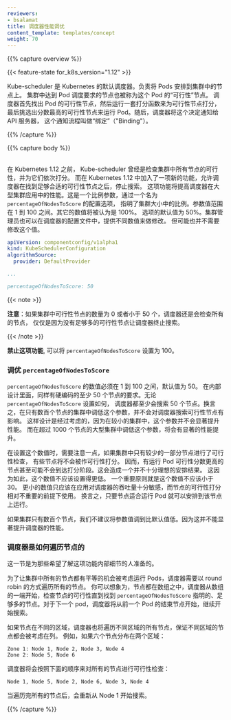 ```yaml
---
reviewers:
- bsalamat
title: 调度器性能调优
content_template: templates/concept
weight: 70
---
```


<!-- ---
reviewers:
- bsalamat
title: Scheduler Performance Tuning
content_template: templates/concept
weight: 70
--- -->

{{% capture overview %}}

{{< feature-state for_k8s_version="1.12" >}}

<!-- Kube-scheduler is the Kubernetes default scheduler. It is responsible for
placement of Pods on Nodes in a cluster. Nodes in a cluster that meet the
scheduling requirements of a Pod are called "feasible" Nodes for the Pod. The
scheduler finds feasible Nodes for a Pod and then runs a set of functions to
score the feasible Nodes and picks a Node with the highest score among the
feasible ones to run the Pod. The scheduler then notifies the API server about this
decision in a process called "Binding". -->

Kube-scheduler 是 Kubernetes 的默认调度器。负责将 Pods 安排到集群中的节点上。
集群中达到 Pod 调度要求的节点也被称为这个 Pod 的“可行性”节点。
调度器首先找出 Pod 的可行性节点，然后运行一套打分函数来为可行性节点打分，
最后挑选出分数最高的可行性节点来运行 Pod。随后，调度器将这个决定通知给 API 服务器，
这个通知流程叫做“绑定”（"Binding"）。

{{% /capture %}}

{{% capture body %}}

<!-- ## Percentage of Nodes to Score -->
##

<!-- Before Kubernetes 1.12, Kube-scheduler used to check the feasibility of all the
nodes in a cluster and then scored the feasible ones. Kubernetes 1.12 has a new
feature that allows the scheduler to stop looking for more feasible nodes once
it finds a certain number of them. This improves the scheduler's performance in
large clusters. The number is specified as a percentage of the cluster size and
is controlled by a configuration option called `percentageOfNodesToScore`. The
range should be between 1 and 100. Other values are considered as 100%. The
default value of this option is 50%. A cluster administrator can change this value by providing a
different value in the scheduler configuration. However, it may not be necessary to change this value. -->

在 Kubernetes 1.12 之前， Kube-scheduler 曾经是检查集群中所有节点的可行性，并为它们依次打分。
而在 Kubernetes 1.12 中加入了一项新的功能，允许调度器在找到足够合适的可行性节点之后，停止搜索。
这项功能将提高调度器在大型集群应用中的性能。这是一个比例参数，通过一个名为 `percentageOfNodesToScore` 的配置选项，
指明了集群大小中的比例。参数值范围在 1 到 100 之间。其它的数值将被认为是 100%。
选项的默认值为 50%。集群管理员也可以在调度器的配置文件中，提供不同数值来做修改。
但可能也并不需要修改这个值。

```yaml
apiVersion: componentconfig/v1alpha1
kind: KubeSchedulerConfiguration
algorithmSource:
  provider: DefaultProvider

...

percentageOfNodesToScore: 50
```

{{< note >}}

<!-- **Note**: In clusters with zero or less than 50 feasible nodes, the
scheduler still checks all the nodes, simply because there are not enough
feasible nodes to stop the scheduler's search early. -->

**注意**：如果集群中可行性节点的数量为 0 或者小于 50 个，调度器还是会检查所有的节点，
仅仅是因为没有足够多的可行性节点让调度器终止搜索。

{{< /note >}}



<!-- **To disable this feature**, you can set `percentageOfNodesToScore` to 100. -->
**禁止这项功能**, 可以将 `percentageOfNodesToScore` 设置为 100。

<!-- ### Tuning percentageOfNodesToScore -->
### 调优 `percentageOfNodesToScore`

<!-- `percentageOfNodesToScore` must be a value between 1 and 100
with the default value of 50. There is also a hardcoded minimum value of 50
nodes which is applied internally. The scheduler tries to find at
least 50 nodes regardless of the value of `percentageOfNodesToScore`. This means
that changing this option to lower values in clusters with several hundred nodes
will not have much impact on the number of feasible nodes that the scheduler
tries to find. This is intentional as this option is unlikely to improve
performance noticeably in smaller clusters. In large clusters with over a 1000
nodes setting this value to lower numbers may show a noticeable performance
improvement. -->

`percentageOfNodesToScore` 的数值必须在 1 到 100 之间，默认值为 50。
在内部设计里面，同样有硬编码的至少 50 个节点的要求。无论 `percentageOfNodesToScore` 设置如何，
调度器都至少会搜索 50 个节点。换言之，在只有数百个节点的集群中调低这个参数，并不会对调度器搜索可行性节点有影响。
这样设计是经过考虑的，因为在较小的集群中，这个参数并不会显著提升性能。
而在超过 1000 个节点的大型集群中调低这个参数，将会有显著的性能提升。

<!-- An important note to consider when setting this value is that when a smaller
number of nodes in a cluster are checked for feasibility, some nodes are not
sent to be scored for a given Pod. As a result, a Node which could possibly
score a higher value for running the given Pod might not even be passed to the
scoring phase. This would result in a less than ideal placement of the Pod. For
this reason, the value should not be set to very low percentages. A general rule
of thumb is to never set the value to anything lower than 30. Lower values
should be used only when the scheduler's throughput is critical for your
application and the score of nodes is not important. In other words, you prefer
to run the Pod on any Node as long as it is feasible. -->

在设置这个数值时，需要注意一点，如果集群中只有较少的一部分节点进行了可行性检查，
有些节点将不会被作可行性打分。
因而，有运行 Pod 可行性分数更高的节点甚至可能不会到达打分阶段。这会造成一个并不十分理想的安排结果。
这因为如此，这个数值不应该设置得更低。
一个重要原则就是这个数值不应该小于 30。
更小的数值只应该在应用对调度器的吞吐量十分敏感，而节点的可行性打分相对不重要的前提下使用。
换言之，只要节点适合运行 Pod 就可以安排到该节点上运行。

<!-- It is not recommended to lower this value from its default if your cluster has
only several hundred Nodes. It is unlikely to improve the scheduler's
performance significantly. -->

如果集群只有数百个节点，我们不建议将参数值调到比默认值低。因为这并不能显著提升调度器的性能。

<!-- ### How the scheduler iterates over Nodes -->
### 调度器是如何遍历节点的

<!-- This section is intended for those who want to understand the internal details
of this feature. -->

这一节是为那些希望了解这项功能内部细节的人准备的。

<!-- In order to give all the Nodes in a cluster a fair chance of being considered
for running Pods, the scheduler iterates over the nodes in a round robin
fashion. You can imagine that Nodes are in an array. The scheduler starts from
the start of the array and checks feasibility of the nodes until it finds enough
Nodes as specified by `percentageOfNodesToScore`. For the next Pod, the
scheduler continues from the point in the Node array that it stopped at when checking
feasibility of Nodes for the previous Pod. -->

为了让集群中所有的节点都有平等的机会被考虑运行 Pods，调度器需要以 round robin 的方式遍历所有的节点。
你可以想象为，节点都在数组之中，调度器从数组的一端开始，检查节点的可行性直到找到 `percentageOfNodesToScore`
指明的、足够多的节点。对于下一个 pod，调度器将从前一个 Pod 的结束节点开始，继续开始搜索。

<!-- If Nodes are in multiple zones, the scheduler iterates over Nodes in various
zones to ensure that Nodes from different zones are considered in the
feasibility checks. As an example, consider six nodes in two zones: -->

如果节点在不同的区域，调度器也将遍历不同区域的所有节点，保证不同区域的节点都会被考虑在列。
例如，如果六个节点分布在两个区域：

```
Zone 1: Node 1, Node 2, Node 3, Node 4
Zone 2: Node 5, Node 6
```

<!-- The Scheduler evaluates feasibility of the nodes in this order: -->

调度器将会按照下面的顺序来对所有的节点进行可行性检查：

```
Node 1, Node 5, Node 2, Node 6, Node 3, Node 4
```

<!-- After going over all the Nodes, it goes back to Node 1. -->

当遍历完所有的节点后，会重新从 Node 1 开始搜索。

{{% /capture %}}
